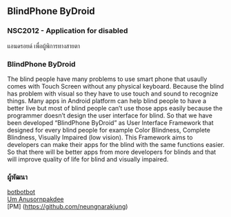 ## BlindPhone ByDroid
### NSC2012 - Application for disabled
แอนดรอยด์ เพื่อผู้พิการทางสายตา
### BlindPhone ByDroid
The blind people have many problems to use smart phone that usaully comes with
Touch Screen without any physical keyboard. Because the blind has problem with visual so
they have to use touch and sound to recognize things. Many apps in Android platform can
help blind people to have a better live but most of blind people can’t use those apps
easily because the programmer doesn’t design the user interface for blind.
So that we have been developed “BlindPhone ByDroid” as User Interface
Framework that designed for every blind people for example Color Blindness, Complete
Blindness, Visually Impaired (low vision). This Framework aims to developers can make their
apps for the blind with the same functions easier. So that there will be better apps from
more developers for blinds and that will improve quality of life for blind and visually
impaired.

### ผู้พัฒนา
[botbotbot](https://github.com/ibotdotout)  
[Um Anusornpakdee](https://github.com/umitems)  
[PM] (https://github.com/neungnarakjung)
